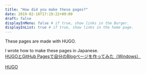 ```yaml
---
title: "How did you make these pages?"
date: 2019-02-16T17:19:22+09:00
draft: false
displayInMenu: false # if true, show links in the Burger.
displayInList: true # if true, show links in the home page.
---
```

These pages are made with HUGO.
<!--how did you-->
<!--more-->
I wrote how to make these pages in Japanese.<br>
[HUGOとGitHub Pagesで自分のBlogページを作ってみた（Windows）](https://qiita.com/Blank71/items/88a6c76ca9e162af73fe)<br>
<br>
[HUGO](https://gohugo.io/)